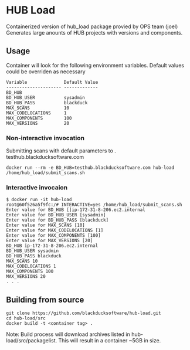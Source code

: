 # HUB Load

Containerized version of hub_load package provied by OPS team (joel)
Generates large anounts of HUB projects with versions and components.

## Usage

Container will look for the following environment variables. Default values could be overriden as necessary


```
Variable              Default Value
--------------------- -------------
BD_HUB                  
BD_HUB_USER           sysadmin
BD_HUB_PASS           blackduck
MAX_SCANS             10
MAX_CODELOCATIONS     1
MAX_COMPONENTS        100
MAX_VERSIONS          20
```

### Non-interactive invocation

Submitting scans with default parameters to . testhub.blackducksoftware.com 
```
docker run --rm -e BD_HUB=testhub.blackducksoftware.com hub-load /home/hub_load/submit_scans.sh
```

### Interactive invocaion

```
$ docker run -it hub-load
root@60f526a5f9fc:/# INTERACTIVE=yes /home/hub_load/submit_scans.sh
Enter value for BD_HUB []ip-172-31-8-206.ec2.internal
Enter value for BD_HUB_USER [sysadmin]
Enter value for BD_HUB_PASS [blackduck]
Enter value for MAX_SCANS [10]
Enter value for MAX_CODELOCATIONS [1]
Enter value for MAX_COMPONENTS [100]
Enter value for MAX_VERSIONS [20]
BD_HUB ip-172-31-8-206.ec2.internal
BD_HUB_USER sysadmin
BD_HUB_PASS blackduck
MAX_SCANS 10
MAX_CODELOCATIONS 1
MAX_COMPONENTS 100
MAX_VERSIONS 20
. . .
```


## Building from source

```
git clone https://github.com/blackducksoftware/hub-load.git
cd hub-load/src
docker build -t <container tag> . 
```

Note: Build  process will download archives listed in hub-load/src/packagelist. This will result in a container ~5GB in size. 
